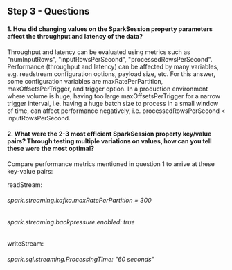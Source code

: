 ## Step 3 - Questions
#### 1. How did changing values on the SparkSession property parameters affect the throughput and latency of the data?
Throughput and latency can be evaluated using metrics such as "numInputRows", "inputRowsPerSecond", "processedRowsPerSecond".
Performance (throughput and latency) can be affected by many variables, e.g. readstream configuration options, payload size, etc. For this answer, some configuration variables are maxRatePerPartition, maxOffsetsPerTrigger, and trigger option. In a production environment where volume is huge, having too large maxOffsetsPerTrigger for a narrow trigger interval, i.e. having a huge batch size to process in a small window of time, can affect performance negatively, i.e. processedRowsPerSecond < inputRowsPerSecond.

#### 2. What were the 2-3 most efficient SparkSession property key/value pairs? Through testing multiple variations on values, how can you tell these were the most optimal?
Compare performance metrics mentioned in question 1 to arrive at these key-value pairs:

readStream:
###### spark.streaming.kafka.maxRatePerPartition = 300
###### spark.streaming.backpressure.enabled: true
writeStream:
###### spark.sql.streaming.ProcessingTime: "60 seconds"

